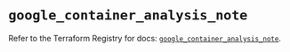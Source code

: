 # `google_container_analysis_note`

Refer to the Terraform Registry for docs: [`google_container_analysis_note`](https://registry.terraform.io/providers/hashicorp/google/6.11.0/docs/resources/container_analysis_note).
